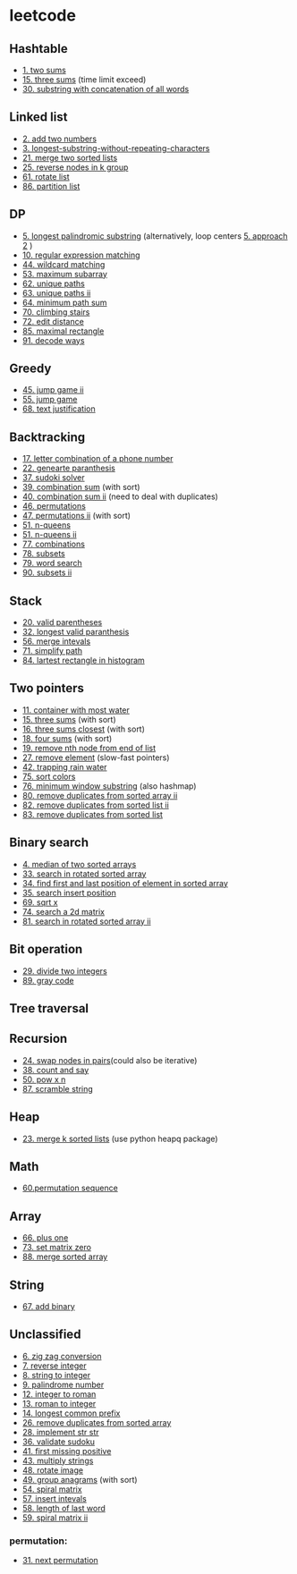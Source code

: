 # leetcode

## Hashtable
* [1. two sums](https://github.com/yc65/lc/blob/master/1.two-sum.py)
* [15. three sums](https://github.com/yc65/lc/blob/master/15.3-sum_based_on_two_sums.py) (time limit exceed)
* [30. substring with concatenation of all words](https://github.com/yc65/lc/blob/master/30.substring-with-concatenation-of-all-words.py)
## Linked list
* [2. add two numbers](https://github.com/yc65/lc/blob/master/2.add-two-numbers.py)
* [3. longest-substring-without-repeating-characters](https://github.com/yc65/lc/blob/master/3.longest-substring-without-repeating-characters.py)
* [21. merge two sorted lists](https://github.com/yc65/lc/blob/master/21.merge-two-sorted-lists.py)
* [25. reverse nodes in k group](https://github.com/yc65/lc/blob/master/25.reverse-nodes-in-k-group.py)
* [61. rotate list](https://github.com/yc65/lc/blob/master/61.rotate-list.py)
* [86. partition list](https://github.com/yc65/lc/blob/master/86.partition-list.py)
## DP
* [5. longest palindromic substring](https://github.com/yc65/lc/blob/master/5.longest-palindromic-substring_dp.py) (alternatively, loop centers [5. approach 2](https://github.com/yc65/lc/blob/master/5.longest-palindromic-substring_loop_center.py) )
* [10. regular expression matching](https://github.com/yc65/lc/blob/master/10.regular-expression-matching.py)
* [44. wildcard matching](https://github.com/yc65/lc/blob/master/44.wildcard-matching.py)
* [53. maximum subarray](https://github.com/yc65/lc/blob/master/53.maximum-subarray.py)
* [62. unique paths](https://github.com/yc65/lc/blob/master/62.unique-paths.py)
* [63. unique paths ii](https://github.com/yc65/lc/blob/master/63.unique-paths-ii.py)
* [64. minimum path sum](https://github.com/yc65/lc/blob/master/64.minimum-path-sum.py)
* [70. climbing stairs](https://github.com/yc65/lc/blob/master/70.climbing-stairs.py)
* [72. edit distance](https://github.com/yc65/lc/blob/master/72.edit-distance.py)
* [85. maximal rectangle](https://github.com/yc65/lc/blob/master/85.maximal-rectangle.py)
* [91. decode ways](https://github.com/yc65/lc/blob/master/91.decode-ways.py)
## Greedy
* [45. jump game ii](https://github.com/yc65/lc/blob/master/45.jump-game-ii.py)
* [55. jump game](https://github.com/yc65/lc/blob/master/55.jump-game.py)
* [68. text justification](https://github.com/yc65/lc/blob/master/68.text-justification.py)
## Backtracking
* [17. letter combination of a phone number](https://github.com/yc65/lc/blob/master/17.letter-combinations-of-a-phone-number.py)
* [22. genearte paranthesis](https://github.com/yc65/lc/blob/master/22.generate-parentheses.py)
* [37. sudoki solver](https://github.com/yc65/lc/blob/master/37.sudoku-solver.py)
* [39. combination sum](https://github.com/yc65/lc/blob/master/39.combination-sum.py) (with sort)
* [40. combination sum ii](https://github.com/yc65/lc/blob/master/40.combination-sum-ii.py) (need to deal with duplicates)
* [46. permutations](https://github.com/yc65/lc/blob/master/46.permutations.py)
* [47. permutations ii](https://github.com/yc65/lc/blob/master/47.permutations-ii.py) (with sort)
* [51. n-queens](https://github.com/yc65/lc/blob/master/51.n-queens.py)
* [51. n-queens ii](https://github.com/yc65/lc/blob/master/52.n-queens-ii.py)
* [77. combinations](https://github.com/yc65/lc/blob/master/77.combinations.py)
* [78. subsets](https://github.com/yc65/lc/blob/master/78.subsets.py)
* [79. word search](https://github.com/yc65/lc/blob/master/79.word-search.py)
* [90. subsets ii](https://github.com/yc65/lc/blob/master/90.subsets-ii.py)
## Stack
* [20. valid parentheses](https://github.com/yc65/lc/blob/master/20.valid-parentheses.py)
* [32. longest valid paranthesis](https://github.com/yc65/lc/blob/master/32.longest-valid-parentheses.py)
* [56. merge intevals](https://github.com/yc65/lc/blob/master/56.merge-intervals.py)
* [71. simplify path](https://github.com/yc65/lc/blob/master/71.simplify-path.py)
* [84. lartest rectangle in histogram](https://github.com/yc65/lc/blob/master/84.largest-rectangle-in-histogram.py)
## Two pointers
* [11. container with most water](https://github.com/yc65/lc/blob/master/11.container-with-most-water.py)
* [15. three sums](https://github.com/yc65/lc/blob/master/15.3-sum_with_sort.py) (with sort)
* [16. three sums closest](https://github.com/yc65/lc/blob/master/16.3-sum-closest.py) (with sort)
* [18. four sums](https://github.com/yc65/lc/blob/master/18.4-sum.py) (with sort)
* [19. remove nth node from end of list](https://github.com/yc65/lc/blob/master/19.remove-nth-node-from-end-of-list.py)
* [27. remove element](https://github.com/yc65/lc/blob/master/27.remove-element.py) (slow-fast pointers)
* [42. trapping rain water](https://github.com/yc65/lc/blob/master/42.trapping-rain-water.py)
* [75. sort colors](https://github.com/yc65/lc/blob/master/75.sort-colors.py)
* [76. minimum window substring](https://github.com/yc65/lc/blob/master/76.minimum-window-substring.py) (also hashmap)
* [80. remove duplicates from sorted array ii](https://github.com/yc65/lc/blob/master/80.remove-duplicates-from-sorted-array-ii.py)
* [82. remove duplicates from sorted list ii](https://github.com/yc65/lc/blob/master/82.remove-duplicates-from-sorted-list-ii.py)
* [83. remove duplicates from sorted list](https://github.com/yc65/lc/blob/master/83.remove-duplicates-from-sorted-list.py)
## Binary search
* [4. median of two sorted arrays](https://github.com/yc65/lc/blob/master/4.median-of-two-sorted-arrays.py)
* [33. search in rotated sorted array](https://github.com/yc65/lc/blob/master/33.search-in-rotated-sorted-array.py)
* [34. find first and last position of element in sorted array](https://github.com/yc65/lc/blob/master/34.find-first-and-last-position-of-element-in-sorted-array.py)
* [35. search insert position](https://github.com/yc65/lc/blob/master/35.search-insert-position.py)
* [69. sqrt x](https://github.com/yc65/lc/blob/master/69.sqrt-x.py)
* [74. search a 2d matrix](https://github.com/yc65/lc/blob/master/74.search-a-2-d-matrix.pyy)
* [81. search in rotated sorted array ii](https://github.com/yc65/lc/blob/master/81.search-in-rotated-sorted-array-ii.py)
## Bit operation
* [29. divide two integers](https://github.com/yc65/lc/blob/master/29.divide-two-integers.py)
* [89. gray code](https://github.com/yc65/lc/blob/master/89.gray-code.py)
## Tree traversal
## Recursion 
* [24. swap nodes in pairs](https://github.com/yc65/lc/blob/master/24.swap-nodes-in-pairs.py)(could also be iterative)
* [38. count and say](https://github.com/yc65/lc/blob/master/38.count-and-say.py)
* [50. pow x n](https://github.com/yc65/lc/blob/master/50.pow-x-n.py)
* [87. scramble string](https://github.com/yc65/lc/blob/master/87.scramble-string.py)
## Heap
* [23. merge k sorted lists](https://github.com/yc65/lc/blob/master/23.merge-k-sorted-lists_with_heap.py) (use python heapq package)
## Math
* [60.permutation sequence](https://github.com/yc65/lc/blob/master/60.permutation-sequence.py)
## Array
* [66. plus one](https://github.com/yc65/lc/blob/master/66.plus-one.py)
* [73. set matrix zero](https://github.com/yc65/lc/blob/master/73.set-matrix-zeroes.py)
* [88. merge sorted array](https://github.com/yc65/lc/blob/master/88.merge-sorted-array.py)
## String
* [67. add binary](https://github.com/yc65/lc/blob/master/67.add-binary.py)
## Unclassified
* [6. zig zag conversion](https://github.com/yc65/lc/blob/master/6.zig-zag-conversion_solusion1.py)
* [7. reverse integer](https://github.com/yc65/lc/blob/master/7.reverse-integer.py)
* [8. string to integer](https://github.com/yc65/lc/blob/master/8.string-to-integer-atoi.py)
* [9. palindrome number](https://github.com/yc65/lc/blob/master/9.palindrome-number.py)
* [12. integer to roman](https://github.com/yc65/lc/blob/master/12.integer-to-roman.py)
* [13. roman to integer](https://github.com/yc65/lc/blob/master/13.roman-to-integer.py)
* [14. longest common prefix](https://github.com/yc65/lc/blob/master/14.longest-common-prefix.py)
* [26. remove duplicates from sorted array](https://github.com/yc65/lc/blob/master/26.remove-duplicates-from-sorted-array.py)
* [28. implement str str](https://github.com/yc65/lc/blob/master/28.implement-str-str.py)
* [36. validate sudoku](https://github.com/yc65/lc/blob/master/36.valid-sudoku.py)
* [41. first missing positive](https://github.com/yc65/lc/blob/master/41.first-missing-positive.py)
* [43. multiply strings](https://github.com/yc65/lc/blob/master/43.multiply-strings.py)
* [48. rotate image](https://github.com/yc65/lc/blob/master/48.rotate-image.py)
* [49. group anagrams](https://github.com/yc65/lc/blob/master/49.group-anagrams.py) (with sort)
* [54. spiral matrix](https://github.com/yc65/lc/blob/master/54.spiral-matrix.py)
* [57. insert intevals](https://github.com/yc65/lc/blob/master/57.insert-interval.py)
* [58. length of last word](https://github.com/yc65/lc/blob/master/58.length-of-last-word.py)
* [59. spiral matrix ii](https://github.com/yc65/lc/blob/master/59.spiral-matrix-ii.py)
### permutation:
* [31. next permutation](https://github.com/yc65/lc/blob/master/31.next-permutation.py)

